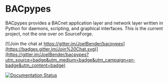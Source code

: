 # BACpypes

BACpypes provides a BACnet application layer and network layer written in Python for daemons, scripting, and graphical interfaces.
This is the current project, not the one over on SourceForge.

[![Join the chat at https://gitter.im/JoelBender/bacpypes](https://badges.gitter.im/Join%20Chat.svg)](https://gitter.im/JoelBender/bacpypes?utm_source=badge&utm_medium=badge&utm_campaign=pr-badge&utm_content=badge)

[![Documentation Status](https://readthedocs.org/projects/bacpypes/badge/?version=latest)](http://bacpypes.readthedocs.io/en/latest/?badge=latest)
  